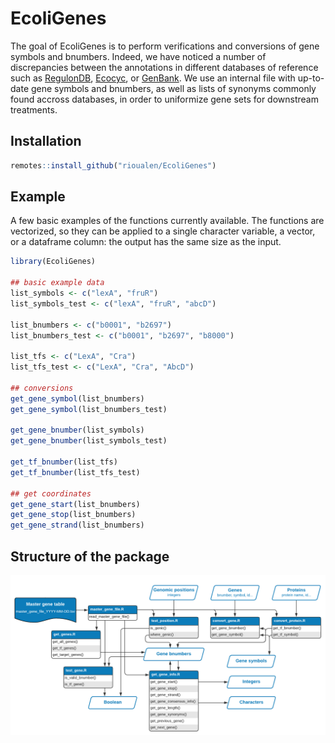 
# EcoliGenes

<!-- badges: start -->
<!-- badges: end -->

The goal of EcoliGenes is to perform verifications and conversions of gene symbols and bnumbers. Indeed, we have noticed a number of discrepancies between the annotations in different databases of reference such as [RegulonDB](http://regulondb.ccg.unam.mx), [Ecocyc](https://ecocyc.org/), or [GenBank](https://www.ncbi.nlm.nih.gov/genbank/). We use an internal file with up-to-date gene symbols and bnumbers, as well as lists of synonyms commonly found accross databases, in order to uniformize gene sets for downstream treatments. 

## Installation

``` r
remotes::install_github("rioualen/EcoliGenes")
```

 
## Example

A few basic examples of the functions currently available. The functions are vectorized, so they can be applied to a single character variable, a vector, or a dataframe column: the output has the same size as the input. 

``` r
library(EcoliGenes)

## basic example data
list_symbols <- c("lexA", "fruR")
list_symbols_test <- c("lexA", "fruR", "abcD")

list_bnumbers <- c("b0001", "b2697")
list_bnumbers_test <- c("b0001", "b2697", "b8000")

list_tfs <- c("LexA", "Cra")
list_tfs_test <- c("LexA", "Cra", "AbcD")

## conversions
get_gene_symbol(list_bnumbers)
get_gene_symbol(list_bnumbers_test)

get_gene_bnumber(list_symbols)
get_gene_bnumber(list_symbols_test)

get_tf_bnumber(list_tfs)
get_tf_bnumber(list_tfs_test)

## get coordinates
get_gene_start(list_bnumbers)
get_gene_stop(list_bnumbers)
get_gene_strand(list_bnumbers)

```

## Structure of the package

![EcoliGenes library diagram](Flowchart.png)


